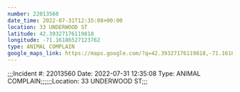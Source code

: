 ```yaml
---
number: 22013560
date_time: 2022-07-31T12:35:08+00:00
location: 33 UNDERWOOD ST
latitude: 42.39327176119818
longitude: -71.16186527123762
type: ANIMAL COMPLAIN
google_maps_link: https://maps.google.com/?q=42.39327176119818,-71.16186527123762
---
```


;;;Incident #: 22013560  Date: 2022-07-31 12:35:08   Type: ANIMAL COMPLAIN;;;;;;Location: 33 UNDERWOOD ST;;;
